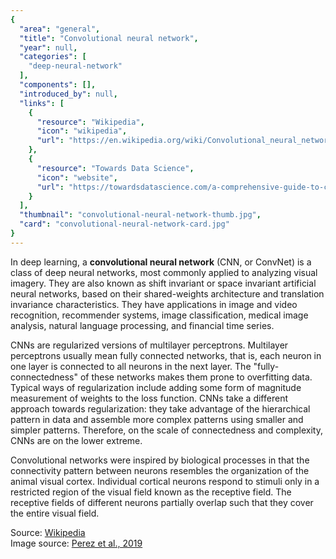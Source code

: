 ```yaml
---
{
  "area": "general",
  "title": "Convolutional neural network",
  "year": null,
  "categories": [
    "deep-neural-network"
  ],
  "components": [],
  "introduced_by": null,
  "links": [
    {
      "resource": "Wikipedia",
      "icon": "wikipedia",
      "url": "https://en.wikipedia.org/wiki/Convolutional_neural_network"
    },
    {
      "resource": "Towards Data Science",
      "icon": "website",
      "url": "https://towardsdatascience.com/a-comprehensive-guide-to-convolutional-neural-networks-the-eli5-way-3bd2b1164a53"
    }
  ],
  "thumbnail": "convolutional-neural-network-thumb.jpg",
  "card": "convolutional-neural-network-card.jpg"
}
---
```

In deep learning, a **convolutional neural network** (CNN, or ConvNet) is a class of deep neural networks, most commonly applied to analyzing visual imagery. They are also known as shift invariant or space invariant artificial neural networks, based on their shared-weights architecture and translation invariance characteristics. They have applications in image and video recognition, recommender systems, image classification, medical image analysis, natural language processing, and financial time series.  

CNNs are regularized versions of multilayer perceptrons. Multilayer perceptrons usually mean fully connected networks, that is, each neuron in one layer is connected to all neurons in the next layer. The "fully-connectedness" of these networks makes them prone to overfitting data. Typical ways of regularization include adding some form of magnitude measurement of weights to the loss function. CNNs take a different approach towards regularization: they take advantage of the hierarchical pattern in data and assemble more complex patterns using smaller and simpler patterns. Therefore, on the scale of connectedness and complexity, CNNs are on the lower extreme.  

Convolutional networks were inspired by biological processes in that the connectivity pattern between neurons resembles the organization of the animal visual cortex. Individual cortical neurons respond to stimuli only in a restricted region of the visual field known as the receptive field. The receptive fields of different neurons partially overlap such that they cover the entire visual field. 

Source: [Wikipedia](https://en.wikipedia.org/wiki/Convolutional_neural_network)  
Image source: [Perez et al., 2019](https://arxiv.org/ftp/arxiv/papers/1908/1908.04392.pdf)
